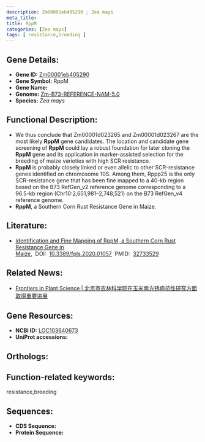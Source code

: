 ```yaml
---
description: Zm00001eb405290 ; Zea mays
meta_title:
title: RppM
categories: [Zea mays]
tags: [ resistance,breeding ]
---
```


## Gene Details:
- **Gene ID:**	[Zm00001eb405290]()
- **Gene Symbol:** RppM
- **Gene Name:** 
- **Genome:** [Zm-B73-REFERENCE-NAM-5.0]()
- **Species:** *Zea mays*

## Functional Description:
   - We thus conclude that Zm00001d023265 and Zm00001d023267 are the most likely **RppM** gene candidates. The location and candidate gene screening of **RppM** could lay a robust foundation for later cloning the **RppM** gene and its application in marker-assisted selection for the breeding of maize varieties with high SCR resistance.
   - **RppM** is probably closely linked or even allelic to other SCR-resistance genes identified on chromosome 10S. Among them, Rppp25 is the only SCR-resistance gene that has been fine mapped to a 40-kb region based on the B73 RefGen_v2 reference genome corresponding to a 96.5-kb region (Chr10:2,651,981–2,748,521) on the B73 RefGen_v4 reference genome.
   - **RppM**, a Southern Corn Rust Resistance Gene in Maize.

## Literature:
   - [Identification and Fine Mapping of RppM, a Southern Corn Rust Resistance Gene in Maize.]( https://www.frontiersin.org/articles/10.3389/fpls.2020.01057/full)&nbsp;&nbsp;DOI:&nbsp;&nbsp;[10.3389/fpls.2020.01057](https://www.frontiersin.org/articles/10.3389/fpls.2020.01057/full)&nbsp;&nbsp;PMID:&nbsp;&nbsp;[32733529](https://pubmed.ncbi.nlm.nih.gov/32733529/)

## Related News:
   - [Frontiers in Plant Science | 北京市农林科学院在玉米南方锈病抗性研究方面取得重要进展](https://mp.weixin.qq.com/s?__biz=Mzg3MDEwNDEyMg==&mid=2247500597&idx=6&sn=a78ff1e13f7b38ce3e7ca03b8c18a4a9&chksm=ce906e60f9e7e776442a62e46355d47b0bde34cf8bcf42bbbbf84e99ea044cf69f57bc402a40&scene=27#wechat_redirect)

## Gene Resources:
- **NCBI ID:** [LOC103640673](https://www.ncbi.nlm.nih.gov/gene/?term=LOC103640673)
- **UniProt accessions:** [](https://www.uniprot.org/uniprotkb//entry)

## Orthologs:

## Function-related keywords:
resistance,breeding

## Sequences:
- **CDS Sequence:**
- **Protein Sequence:**
